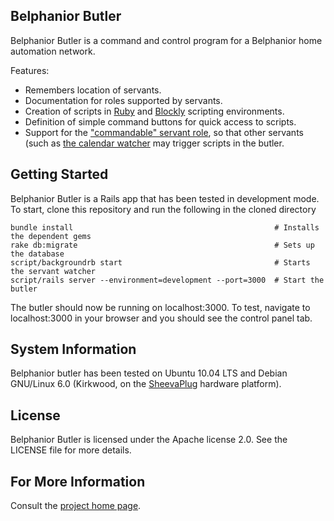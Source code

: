 ## Belphanior Butler

Belphanior Butler is a command and control program for a Belphanior home automation network.

Features:
* Remembers location of servants.
* Documentation for roles supported by servants.
* Creation of scripts in [Ruby](http://www.ruby-lang.org) and [Blockly](http://code.google.com/p/blockly/)
  scripting environments.
* Definition of simple command buttons for quick access to scripts.
* Support for the ["commandable" servant role](http://belphanior.net/roles/commandable/v1),
  so that other servants (such as
  [the calendar watcher](http://github.com/fixermark/belphanior-calendar-watcher-servant)
  may trigger scripts in the butler.

## Getting Started

Belphanior Butler is a Rails app that has been tested in development mode.
To start, clone this repository and run the following in the cloned directory

    bundle install                                             # Installs the dependent gems
    rake db:migrate                                            # Sets up the database
    script/backgroundrb start                                  # Starts the servant watcher
    script/rails server --environment=development --port=3000  # Start the butler

The butler should now be running on localhost:3000. To test, navigate to localhost:3000
in your browser and you should see the control panel tab.

## System Information

Belphanior butler has been tested on Ubuntu 10.04 LTS and Debian GNU/Linux 6.0
(Kirkwood, on the [SheevaPlug](http://www.globalscaletechnologies.com/p-46-sheevaplug-dev-kit.aspx)
hardware platform).

## License

Belphanior Butler is licensed under the Apache license 2.0. See the LICENSE file for more details.

## For More Information

Consult the [project home page](http://belphanior.net).